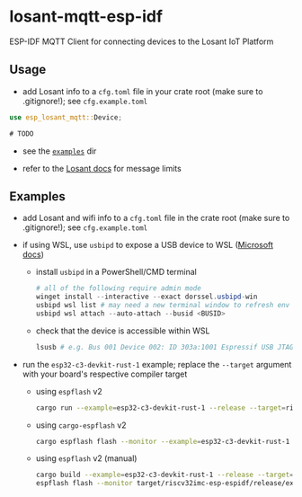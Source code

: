 # losant-mqtt-esp-idf

ESP-IDF MQTT Client for connecting devices to the Losant IoT Platform

## Usage

- add Losant info to a `cfg.toml` file in your crate root (make sure to .gitignore!); see
  `cfg.example.toml`

```rs
use esp_losant_mqtt::Device;

# TODO
```

- see the [`examples`](https://github.com/tedbyron/losant-mqtt-esp-idf/tree/main/examples) dir

- refer to the [Losant docs](https://docs.losant.com/mqtt/overview/#message-limits) for message
  limits

## Examples

- add Losant and wifi info to a `cfg.toml` file in the crate root (make sure to .gitignore!); see
  `cfg.example.toml`

- if using WSL, use `usbipd` to expose a USB device to WSL
  ([Microsoft docs](https://learn.microsoft.com/en-us/windows/wsl/connect-usb))

  - install `usbipd` in a PowerShell/CMD terminal

    ```ps1
    # all of the following require admin mode
    winget install --interactive --exact dorssel.usbipd-win
    usbipd wsl list # may need a new terminal window to refresh env
    usbipd wsl attach --auto-attach --busid <BUSID>
    ```

  - check that the device is accessible within WSL

    ```sh
    lsusb # e.g. Bus 001 Device 002: ID 303a:1001 Espressif USB JTAG/serial debug unit
    ```

- run the `esp32-c3-devkit-rust-1` example; replace the `--target` argument with your board's
  respective compiler target

  - using `espflash` v2

    ```sh
    cargo run --example=esp32-c3-devkit-rust-1 --release --target=riscv32imc-esp-espidf
    ```

  - using `cargo-espflash` v2

    ```sh
    cargo espflash flash --monitor --example=esp32-c3-devkit-rust-1 --release --target=riscv32imc-esp-espidf
    ```

  - using `espflash` v2 (manual)

    ```sh
    cargo build --example=esp32-c3-devkit-rust-1 --release --target=riscv32imc-esp-espidf
    espflash flash --monitor target/riscv32imc-esp-espidf/release/examples/wifi
    ```

